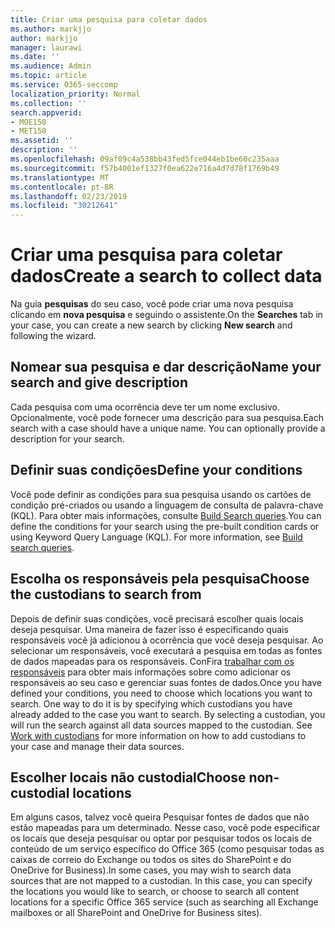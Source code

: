 ```yaml
---
title: Criar uma pesquisa para coletar dados
ms.author: markjjo
author: markjjo
manager: laurawi
ms.date: ''
ms.audience: Admin
ms.topic: article
ms.service: O365-seccomp
localization_priority: Normal
ms.collection: ''
search.appverid:
- MOE150
- MET150
ms.assetid: ''
description: ''
ms.openlocfilehash: 09af09c4a538bb43fed5fce044eb1be60c235aaa
ms.sourcegitcommit: f57b4001ef1327f0ea622e716a4d7d78f1769b49
ms.translationtype: MT
ms.contentlocale: pt-BR
ms.lasthandoff: 02/23/2019
ms.locfileid: "30212641"
---
```

# <a name="create-a-search-to-collect-data"></a><span data-ttu-id="16c66-102">Criar uma pesquisa para coletar dados</span><span class="sxs-lookup"><span data-stu-id="16c66-102">Create a search to collect data</span></span>

<span data-ttu-id="16c66-103">Na guia **pesquisas** do seu caso, você pode criar uma nova pesquisa clicando em **nova pesquisa** e seguindo o assistente.</span><span class="sxs-lookup"><span data-stu-id="16c66-103">On the **Searches** tab in your case, you can create a new search by clicking **New search** and following the wizard.</span></span>

## <a name="name-your-search-and-give-description"></a><span data-ttu-id="16c66-104">Nomear sua pesquisa e dar descrição</span><span class="sxs-lookup"><span data-stu-id="16c66-104">Name your search and give description</span></span>

<span data-ttu-id="16c66-p101">Cada pesquisa com uma ocorrência deve ter um nome exclusivo. Opcionalmente, você pode fornecer uma descrição para sua pesquisa.</span><span class="sxs-lookup"><span data-stu-id="16c66-p101">Each search with a case should have a unique name. You can optionally provide a description for your search.</span></span> 

## <a name="define-your-conditions"></a><span data-ttu-id="16c66-107">Definir suas condições</span><span class="sxs-lookup"><span data-stu-id="16c66-107">Define your conditions</span></span>

<span data-ttu-id="16c66-p102">Você pode definir as condições para sua pesquisa usando os cartões de condição pré-criados ou usando a linguagem de consulta de palavra-chave (KQL). Para obter mais informações, consulte [Build Search queries](building-search-queries.md).</span><span class="sxs-lookup"><span data-stu-id="16c66-p102">You can define the conditions for your search using the pre-built condition cards or using Keyword Query Language (KQL). For more information, see [Build search queries](building-search-queries.md).</span></span>

## <a name="choose-the-custodians-to-search-from"></a><span data-ttu-id="16c66-110">Escolha os responsáveis pela pesquisa</span><span class="sxs-lookup"><span data-stu-id="16c66-110">Choose the custodians to search from</span></span>

<span data-ttu-id="16c66-p103">Depois de definir suas condições, você precisará escolher quais locais deseja pesquisar. Uma maneira de fazer isso é especificando quais responsáveis você já adicionou à ocorrência que você deseja pesquisar. Ao selecionar um responsáveis, você executará a pesquisa em todas as fontes de dados mapeadas para os responsáveis. ConFira [trabalhar com os responsáveis](managing-custodians.md) para obter mais informações sobre como adicionar os responsáveis ao seu caso e gerenciar suas fontes de dados.</span><span class="sxs-lookup"><span data-stu-id="16c66-p103">Once you have defined your conditions, you need to choose which locations you want to search. One way to do it is by specifying which custodians you have already added to the case you want to search. By selecting a custodian, you will run the search against all data sources mapped to the custodian. See [Work with custodians](managing-custodians.md) for more information on how to add custodians to your case and manage their data sources.</span></span>

## <a name="choose-non-custodial-locations"></a><span data-ttu-id="16c66-115">Escolher locais não custodial</span><span class="sxs-lookup"><span data-stu-id="16c66-115">Choose non-custodial locations</span></span>

<span data-ttu-id="16c66-p104">Em alguns casos, talvez você queira Pesquisar fontes de dados que não estão mapeadas para um determinado. Nesse caso, você pode especificar os locais que deseja pesquisar ou optar por pesquisar todos os locais de conteúdo de um serviço específico do Office 365 (como pesquisar todas as caixas de correio do Exchange ou todos os sites do SharePoint e do OneDrive for Business).</span><span class="sxs-lookup"><span data-stu-id="16c66-p104">In some cases, you may wish to search data sources that are not mapped to a custodian. In this case, you can specify the locations you would like to search, or choose to search all content locations for a specific Office 365 service (such as searching all Exchange mailboxes or all SharePoint and OneDrive for Business sites).</span></span>
